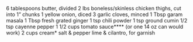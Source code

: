 6 tablespoons butter, divided
2 lbs boneless/skinless chicken thighs, cut into 1” chunks
1 yellow onion, diced
3 garlic cloves, minced
1 Tbsp garam masala
1 Tbsp fresh grated ginger
1 tsp chili powder
1 tsp ground cumin
1/2 tsp cayenne pepper
1 1/2 cups tomato sauce**** (or one 14 oz can would work)
2 cups cream*
salt & pepper
lime & cilantro, for garnish